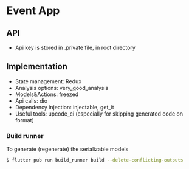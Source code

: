 # Event App

## API

- Api key is stored in .private file, in root directory

## Implementation

- State management: Redux
- Analysis options: very_good_analysis
- Models&Actions: freezed
- Api calls: dio
- Dependency injection: injectable, get_it
- Useful tools: upcode_ci (especially for skipping generated code on format)

### Build runner

To generate (regenerate) the serializable models

```bash
$ flutter pub run build_runner build --delete-conflicting-outputs
```